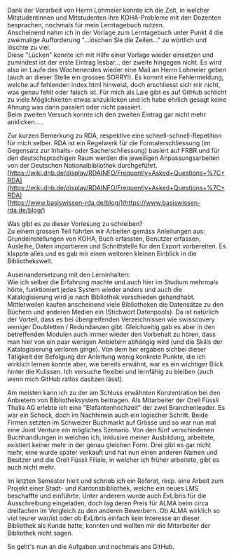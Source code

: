 Dank der Vorarbeit von Herrn Lohmeier konnte ich die Zeit, in welcher Mitstudentinnen und Mitstudenten ihre KOHA-Probleme mit den Dozenten besprachen, nochmals für mein Lerntagebuch nutzen.    
Anscheinend nahm ich in der Vorlage zum Lerntagebuch unter Punkt 4 die zweimalige Aufforderung "...löschen Sie die Zeilen..." zu wörtlich und löschte zu viel.   
Diese "Lücken" konnte ich mit Hilfe einer Vorlage wieder einsetzen und zumindest ist der erste Eintrag lesbar... der zweite hingegen nicht. Es wird also im Laufe des Wochenendes wieder eine Mail an Herrn Lohmeier geben (auch an dieser Stelle ein grosses SORRY!). Es kommt eine Fehlermeldung, welche auf fehlenden index.html hinweist, doch erschliesst sich mir nicht, was genau fehlt oder falsch ist. Für mich als Laie gibt es auf GitHub schlicht zu viele Möglichkeiten etwas anzuklicken und ich habe ehrlich gesagt keine Ahnung was dann passiert oder nicht passiert.   
Beim zweiten Versuch konnte ich den zweiten Eintrag gar nicht mehr anklicken.....

Zur kurzen Bemerkung zu RDA, respektive eine schnell-schnell-Repetition für mich selber.
RDA ist ein Regelwerk für die Formalerschliessung (im Gegensatz zur Inhalts- oder Sacherschliessung) basiert auf FRBR und für den deutschsprachigen Raum werden die jeweiligen Anpassungsarbeiten von der Deutschen Nationalbibliothek durchgeführt.   
[https://wiki.dnb.de/display/RDAINFO/Frequently+Asked+Questions+%7C+RDA](https://wiki.dnb.de/display/RDAINFO/Frequently+Asked+Questions+%7C+RDA)   
[https://www.basiswissen-rda.de/blog/](https://www.basiswissen-rda.de/blog/)

Was gibt es zu dieser Vorlesung zu schreiben?    
Zu einem grossen Teil führten wir Arbeiten gemäss Anleitungen aus: Grundeinstellungen von KOHA, Buch erfassten, Benutzer erfassen, Ausleihe, Daten importieren und Schnittstelle für den Export vorbereiten. Es klappte alles und es gab mir einen weiteren kleinen Einblick in die Bibliothekswelt. 

Auseinandersetzung mit den Lerninhalten:   
Wie ich selber die Erfahrung machte und auch hier im Studium mehrmals hörte, funktioniert jedes System wieder anders und auch die Katalogisierung wird je nach Bibliothek verschieden gehandhabt.
Mittlerweilen kaufen anscheinend viele Bibliotheken die Datensätze zu den Büchern und anderen Medien ein (Stichwort Datenpools). Da ist natürlich der Vorteil, dass es bei übergreifenden Verzeichnissen wie swisscovery weniger Doubletten / Redundanzen gibt. Gleichzeitig gab es aber in den betreffenden Modulen auch immer wieder den Vorbehalt zu hören, dass man hier von ein paar wenigen Anbietern abhängig wird (und die Skills der Katalogisierung verloren ginge).
Von dem her ergaben sichbei dieser Tätigkeit der Befolgung der Anleitung wenig konkrete Punkte, die ich wirklich lernen konnte aber, wie bereits erwähnt, war es ein wichtiger Blick hinter die Kulissen. 
Ich versuche flexibel und lernfähig zu bleiben (auch wenn mich GitHub ratlos dasitzen lässt).

Am meisten kann ich zu der am Schluss erwähnten Konzentration bei den Anbietern von Bibliotheksystem beitragen. Als Mitarbeiter der Orell Füssli Thalia AG erlebte ich eine "Elefantenhochzeit" der zwei Branchenleader. Es war ein Schock, doch im Nachhinein auch ein logischer Schritt. Beide Firmen setzten im Schweizer Buchmarkt auf Grösse und so war nun mal eine Joint Venture ein mögliches Szenario.
Von den fünf verschiedenen Buchhandlungen in welchen ich, inklusive meiner Ausbildung, arbeitete, existiert keiner mehr in der genau gleichen Form. Drei gibt es gar nicht mehr, eine wurde später verkauft und hat nun einen anderen Namen und Besitzer und die Orell Füssli Filiale, in welcher ich früher arbeitete, gibt es auch nicht mehr.

Im letzten Semester hielt und schrieb ich ein Referat, resp. eine Arbeit zum Projekt einer Stadt- und Kantonsbibliothek, welche ein neues LMS beschaffte und einführte. Unter anderem wurde auch ExLibris für die Ausschreibung eingeladen, doch lag deren Preis für ALMA beim circa dreifachen im Vergleich zu den anderen Bewerbern. Ob ALMA wirklich so viel teurer war/ist oder ob ExLibris einfach kein Interesse an dieser Bibliothek als Kunde hatte, konnten und wollten mir die Mitarbeiter der Bibliothek nicht sagen. 
   
So geht's nun an die Aufgaben und nochmals ans GitHub.
